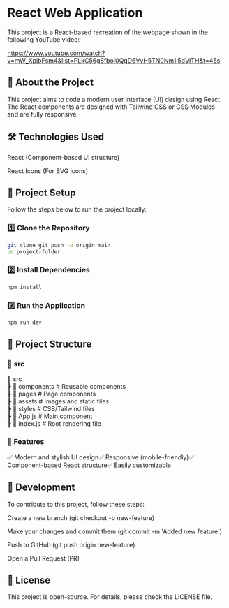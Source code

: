 # React Web Application

This project is a React-based recreation of the webpage shown in the following YouTube video:

https://www.youtube.com/watch?v=mW_XpjbFsm4&list=PLkC56g8fboI0QgD6VvH5TN0Nm1i5dVITH&t=45s

## 🚀 About the Project

This project aims to code a modern user interface (UI) design using React. The React components are designed with Tailwind CSS or CSS Modules and are fully responsive.

## 🛠 Technologies Used

React (Component-based UI structure)

React Icons (For SVG icons)

## 📂 Project Setup

Follow the steps below to run the project locally:

### 1️⃣ Clone the Repository
```bash
git clone git push -u origin main
cd project-folder
```

### 2️⃣ Install Dependencies
```bash
npm install
```

### 3️⃣ Run the Application
```bash
npm run dev
```

## 📌 Project Structure

### 📂 src
📂 src\
 ┣ 📂 components       # Reusable components\
 ┣ 📂 pages            # Page components\
 ┣ 📂 assets           # Images and static files\
 ┣ 📂 styles           # CSS/Tailwind files\
 ┣ 📜 App.js           # Main component\
 ┣ 📜 index.js         # Root rendering file

### 🎨 Features

✅ Modern and stylish UI design✅ Responsive (mobile-friendly)✅ Component-based React structure✅ Easily customizable

## 📌 Development

To contribute to this project, follow these steps:

Create a new branch (git checkout -b new-feature)

Make your changes and commit them (git commit -m 'Added new feature')

Push to GitHub (git push origin new-feature)

Open a Pull Request (PR)

## 📜 License

This project is open-source. For details, please check the LICENSE file.